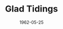 ---
title: Glad Tidings
date: 1962-05-25
closing_date: 1962-06-02
layout: productions
playbill:
Theatre: Theatre Jacksonville
Venue: Little Theatre
cast:
- Ethel Nash: Pat Hayward
- Mrs. MacDonald: Esther Barnes
- Henry: Roger Lodesky
- Steve Whitney: Roby Robson
- Agnes Bell: Claire Zundell
- Claire Abbott: Nancy Kittredge
- Maud Abbott: Judith Jett
- Gus Kennedy: Nick Humphrey
- Terry Abbott: Bruce Henn
crew:
- Director: George Ballis
- Set Designer: Ben Jones
- Technical Director: Pete House
- Special Art Work: Robert Krell
- Lighting Designer: Chase Ambler
- Stage Manager: Peggy Miller
- Assistant Stage Manager: Ellen Black
- Costumes: Frank Ridge
- Costume Designer: Milton Hayward
- Properties:
  - Gayle Swymer
  - Esther Barnes
  - Ed Poole
  - Bunni Thornhill
  - Jean Charles
  - Thelma Baker
- Make-Up:
  - Eleanor Yeager
  - Mattie Godwin
- Construction and Painting:
  - Peggy Miller
  - Wenonah Wells
  - Gladys Dale
  - Buddy Marshall
  - Joanne House
  - Pete House
understudies:
orchestra:
---
